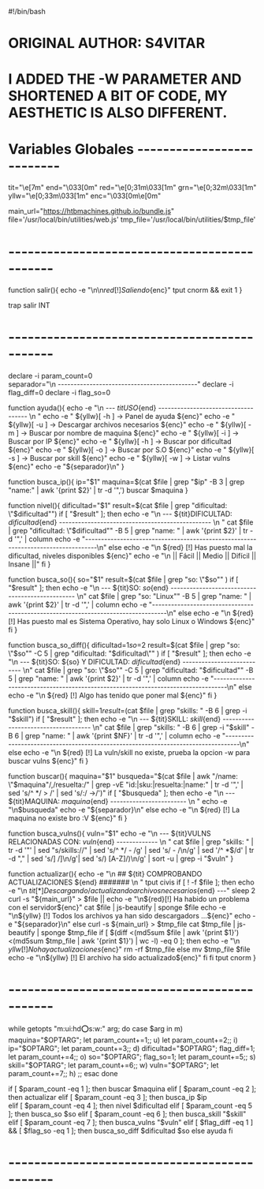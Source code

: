 #!/bin/bash

# ORIGINAL AUTHOR: S4VITAR
# I ADDED THE -W PARAMETER AND SHORTENED A BIT OF CODE, MY AESTHETIC IS ALSO DIFFERENT.

# Variables Globales -------------------------- #

tit="\e[7m"
end="\033[0m"
red="\e[0;31m\033[1m"
grn="\e[0;32m\033[1m"
yllw="\e[0;33m\033[1m"
enc="\033[0m\e[0m"

main_url="https://htbmachines.github.io/bundle.js"
file='/usr/local/bin/utilities/web.js'
tmp_file='/usr/local/bin/utilities/$tmp_file'

# --------------------------------------------- #

function salir(){
	echo -e "\n\n${red}[!] Saliendo${enc}"
	tput cnorm && exit 1
}

trap salir INT

# --------------------------------------------- #  

declare -i param_count=0   
separador="\n --------------------------------------------"
declare -i flag_diff=0
declare -i flag_so=0


function ayuda(){
	echo -e "\n --- ${tit}USO${end} ------------------------------------ \n "
	echo -e "   ${yllw}[ -h ] -> Panel de ayuda ${enc}"
	echo -e "   ${yllw}[ -u ] -> Descargar archivos necesarios ${enc}"
	echo -e "   ${yllw}[ -m ] -> Buscar por nombre de maquina ${enc}"
	echo -e "   ${yllw}[ -i ] -> Buscar por IP ${enc}"
	echo -e "   ${yllw}[ -h ] -> Buscar por dificultad ${enc}"
	echo -e "   ${yllw}[ -o ] -> Buscar por S.O ${enc}"
	echo -e "   ${yllw}[ -s ] -> Buscar por skill ${enc}"
	echo -e "   ${yllw}[ -w ] -> Listar vulns ${enc}"
	echo -e "${separador}\n"
}

function busca_ip(){
	ip="$1"
	maquina=$(cat $file | grep "$ip" -B 3 | grep "name:" | awk '{print $2}' | tr -d '",')
	buscar $maquina
}

function nivel(){
	dificultad="$1"
	result=$(cat $file | grep "dificultad: \"$dificultad\"")
	if [ "$result" ]; then
		echo -e "\n --- ${tit}DIFICULTAD: ${dificultad}${end} ------------------------------------------------ \n "
		cat $file | grep "dificultad: \"$dificultad\"" -B 5 | grep "name: " | awk '{print $2}' | tr -d '",' | column
		echo -e "----------------------------------------------------------------------------------\n"
	else
		echo -e "\n ${red} [!] Has puesto mal la dificultad, niveles disponibles ${enc}"
		echo -e "\n ||   Fácil   ||   Medio   ||   Difícil   ||   Insane   ||"
	fi
}

function busca_so(){
    so="$1"
    result=$(cat $file | grep "so: \"$so\"" )
    if [ "$result" ]; then
        echo -e "\n --- ${tit}SO: ${so}${end} ------------------------------------------------ \n"
        cat $file | grep "so: \"Linux\"" -B 5 | grep "name: " | awk '{print $2}' | tr -d '",' | column
		echo -e "----------------------------------------------------------------------------------\n"
    else
        echo -e "\n ${red} [!] Has puesto mal es Sistema Operativo, hay solo Linux o Windows ${enc}"
    fi
}

function busca_so_diff(){
	dificultad=$1
	so=$2
	result=$(cat $file | grep "so: \"$so\"" -C 5 | grep "dificultad: \"$dificultad\"" )
	if [ "$result" ]; then
		echo -e "\n --- ${tit}SO: ${so} Y  DIFICULTAD: ${dificultad}${end} --------------------------- \n"
		cat $file | grep "so: \"$so\"" -C 5 | grep "dificultad: \"$dificultad\"" -B 5 | grep "name: " | awk '{print $2}' | tr -d '",' | column
		echo -e "----------------------------------------------------------------------------------\n"
	else
		echo -e "\n ${red} [!] Algo has tenido que poner mal ${enc}"
	fi
}

function busca_skill(){
	skill=$1
	result=$(cat $file | grep "skills: " -B 6  | grep -i "$skill")
	if [ "$result" ]; then
		echo -e "\n --- ${tit}SKILL: ${skill}${end} ------------------------------------ \n"
		cat $file | grep "skills: " -B 6  | grep -i "$skill" -B 6 | grep "name: " | awk '{print $NF}' | tr -d '",' | column
		echo -e "----------------------------------------------------------------------------------\n"
	else
		echo -e "\n ${red} [!] La vuln/skill no existe, prueba la opcion -w para buscar vulns ${enc}"
	fi
}

function buscar(){
	maquina="$1"
	busqueda="$(cat $file | awk "/name: \"$maquina\"/,/resuelta:/" | grep -vE "id:|sku:|resuelta:|name:" | tr -d '",' | sed 's/^ */  > /' | sed 's/:/ ->/')"
	if [ "$busqueda" ]; then
		echo -e "\n --- ${tit}MAQUINA: ${maquina}${end} ------------------------ \n "
		echo -e "\n$busqueda"
		echo -e "${separador}\n"
	else
		echo -e "\n ${red} [!] La maquina no existe bro :V ${enc}"
	fi
}

function busca_vulns(){
	vuln="$1"
	echo -e "\n --- ${tit}VULNS RELACIONADAS CON: ${vuln}${end} ------------- \n "
	cat $file | grep "skills: " | tr -d '"' | sed "s/skills://" | sed 's/^  */ - /g' |  sed 's/ - /\n/g' | sed '/^ *$/d' | tr -d "," | sed 's/] /]\n/g'| sed 's/) [A-Z]/)\n/g' | sort -u | grep -i "$vuln"
}

function actualizar(){
	echo -e "\n ## ${tit} COMPROBANDO ACTUALIZACIONES ${end} ####### \n "
	tput civis
	if [ ! -f $file ]; then
		echo -e "\n ${tit}[*] Descargando/actualizando archivos necesarios${end} ---"
		sleep 2
		curl -s "${main_url}" > $file || echo -e "\n${red}[!] Ha habido un problema con el servidor${enc}"
		cat $file | js-beautify | sponge $file
		echo -e "\n${yllw} [!] Todos los archivos ya han sido descargadors ...${enc}"
		echo -e "${separador}\n"
	else
		curl -s ${main_url} > $tmp_file
		cat $tmp_file | js-beautify | sponge $tmp_file
		if [ $(diff <(md5sum $file | awk '{print $1}') <(md5sum $tmp_file |  awk '{print $1}') | wc -l) -eq 0 ]; then
			echo -e "\n ${yllw}[!] No hay actualizaciones${enc}"
			rm -rf $tmp_file
		else
			mv $tmp_file $file
			echo -e "\n${yllw} [!] El archivo ha sido  actualizado${enc}"
		fi
	fi
	tput cnorm
}



# --------------------------------------------- #

while getopts "m:ui:hd:o:s:w:" arg; do
	case $arg in
		m) maquina="$OPTARG"; let param_count+=1;;
		u) let param_count+=2;;
		i) ip="$OPTARG"; let param_count+=3;;
		d) dificultad="$OPTARG"; flag_diff=1; let param_count+=4;;
		o) so="$OPTARG"; flag_so=1; let param_count+=5;;
		s) skill="$OPTARG"; let param_count+=6;;
		w) vuln="$OPTARG"; let param_count+=7;;
		h) ;;
	esac
done

if [ $param_count -eq 1 ]; then
	buscar $maquina
elif [ $param_count -eq 2 ]; then
	actualizar
elif [ $param_count -eq 3 ]; then
    	busca_ip $ip	
elif [ $param_count -eq 4 ]; then
    	nivel $dificultad
elif [ $param_count -eq 5 ]; then
	busca_so $so
elif [ $param_count -eq 6 ]; then
	busca_skill "$skill"
elif [ $param_count -eq 7 ]; then
	busca_vulns "$vuln" 
elif [ $flag_diff -eq 1 ]  && [ $flag_so -eq 1 ]; then
	busca_so_diff $dificultad $so
else
	ayuda
fi

# --------------------------------------------- #
